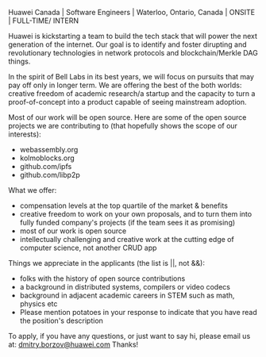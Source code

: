 Huawei Canada | Software Engineers | Waterloo, Ontario, Canada | ONSITE | FULL-TIME/ INTERN

Huawei is kickstarting a team to build the tech stack that will power the next generation of the internet. Our goal is to identify and foster dirupting and revolutionary technologies in network protocols and blockchain/Merkle DAG things.   

In the spirit of Bell Labs in its best years, we will focus on pursuits that may pay off only in longer term. We are offering the best of the both worlds: creative freedom of academic research/a startup and the capacity to turn a proof-of-concept into a product capable of seeing mainstream adoption.

Most of our work will be open source. Here are some of the open source projects we are contributing to (that hopefully shows the scope of our interests):
- webassembly.org
- kolmoblocks.org
- github.com/ipfs
- github.com/libp2p

What we offer:
* compensation levels at the top quartile of the market & benefits
* creative freedom to work on your own proposals, and to turn them into fully funded company's projects (if the team sees it as promising)
* most of our work is open source 
* intellectually challenging and creative work at the cutting edge of computer science, not another CRUD app 

Things we appreciate in the applicants (the list is ||, not &&):
* folks with the history of open source contributions
* a background in distributed systems, compilers or video codecs
* background in adjacent academic careers in STEM such as math, physics etc 
* Please mention potatoes in your response to indicate that you have read the position's description

To apply, if you have any questions, or just want to say hi, please email us at: dmitry.borzov@huawei.com
Thanks!